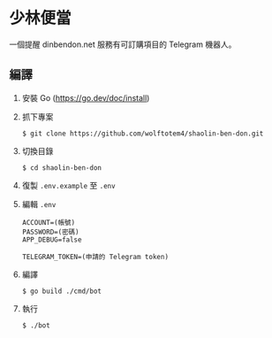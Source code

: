 # 少林便當

一個提醒 dinbendon.net 服務有可訂購項目的 Telegram 機器人。

## 編譯

1. 安裝 Go (https://go.dev/doc/install)

2. 抓下專案
   ```shell
   $ git clone https://github.com/wolftotem4/shaolin-ben-don.git
   ```

3. 切換目錄
   ```shell
   $ cd shaolin-ben-don
   ```

4. 復製 `.env.example` 至 `.env`

5. 編輯 `.env`

   ```
   ACCOUNT=(帳號)
   PASSWORD=(密碼)
   APP_DEBUG=false
   
   TELEGRAM_TOKEN=(申請的 Telegram token)
   ```

6. 編譯

   ```shell
   $ go build ./cmd/bot
   ```

7. 執行
   ```shell
   $ ./bot
   ```
